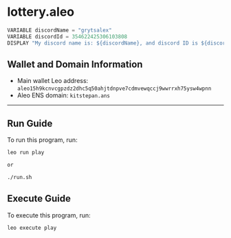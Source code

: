 # lottery.aleo

```js
VARIABLE discordName = "grytsalex"
VARIABLE discordId = 354622425306103808
DISPLAY "My discord name is: ${discordName}, and discord ID is ${discordId}"
```

## Wallet and Domain Information

- Main wallet Leo address: `aleo15h9kcnvcgpzdz2dhc5q50ahjtdnpve7cdmvewqccj9wwrrxh75ysw4wpnn`
- Aleo ENS domain: `kitstepan.ans`

---

## Run Guide

To run this program, run:
```bash
leo run play

or 

./run.sh
```

## Execute Guide

To execute this program, run:
```bash
leo execute play
```
